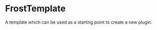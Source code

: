 FrostTemplate
=============

A template which can be used as a starting point to create a new plugin.
